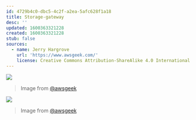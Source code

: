 ```yaml
---
id: 4729b4c0-dbc5-4c2f-a2ea-5afc628f1a18
title: Storage-gateway
desc: ''
updated: 1600363321228
created: 1600363321228
stub: false
sources:
  - name: Jerry Hargrove
    url: 'https://www.awsgeek.com/'
    license: Creative Commons Attribution-ShareAlike 4.0 International License
---
```

![](/assets/images/AWS-Storage-Gateway_en.jpg)
> Image from [@awsgeek](https://www.awsgeek.com/AWS-Storage-Gateway/)


![](/assets/images/AWS-Storage-Gateway_en.jpg)
> Image from [@awsgeek](https://www.awsgeek.com/AWS-Storage-Gateway/)
